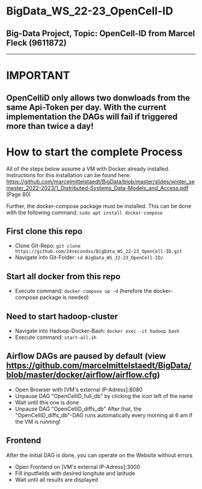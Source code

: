 # BigData_WS_22-23_OpenCell-ID
## Big-Data Project, Topic: OpenCell-ID from Marcel Fleck (9611872)
---
# IMPORTANT
OpenCelliD only allows two donwloads from the same Api-Token per day. With the current implementation the DAGs will fail if triggered more than twice a day!
---
# How to start the complete Process

All of the steps below assume a VM with Docker already installed. 
Instructions for this installation can be found here: https://github.com/marcelmittelstaedt/BigData/blob/master/slides/winter_semester_2022-2023/1_Distributed-Systems_Data-Models_and_Access.pdf (Page 80)

Further, the docker-compose package must be installed. This can be done with the following command: ```sudo apt install docker-compose```

## First clone this repo
- Clone Git-Repo: ```git clone https://github.com/24secondss/BigData_WS_22-23_OpenCell-ID.git ```
- Navigate into Git-Folder: ```cd BigData_WS_22-23_OpenCell-ID/ ```

## Start all docker from this repo
- Execute command: ```docker-compose up -d``` (herefore the docker-compose package is needed)

## Need to start hadoop-cluster
- Navigate into Hadoop-Docker-Bash: ```docker exec -it hadoop bash```
- Execute command: ```start-all.sh```

## Airflow DAGs are paused by default (view https://github.com/marcelmittelstaedt/BigData/blob/master/docker/airflow/airflow.cfg)
- Open Browser with [VM's external IP-Adress]:8080
- Unpause DAG "OpenCelliD_full_db" by clicking the icon left of the name
- Wait until this one is done
- Unpause DAG "OpenCelliD_diffs_db"
After that, the "OpenCelliD_diffs_db"-DAG runs automatically every morning at 6 am if the VM is running!

## Frontend
After the initial DAG is done, you can operate on the Website without errors
  - Open Frontend on [VM's external IP-Adress]:3000
  - Fill inputfields with desired longitute and latitude
  - Wait until all results are displayed
